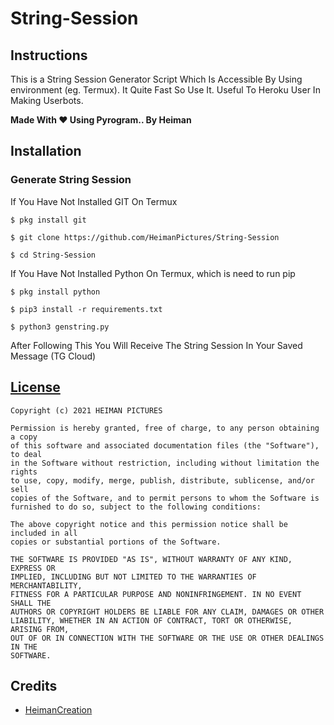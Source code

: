 # String-Session

## Instructions

This is a String Session Generator Script Which Is Accessible By Using environment (eg. Termux). It Quite Fast So Use It. Useful To Heroku User In Making Userbots.

<b>Made With ❤️ Using Pyrogram.. By Heiman</b>

## Installation

### Generate String Session

If You Have Not Installed GIT On Termux

```
$ pkg install git 
```
```
$ git clone https://github.com/HeimanPictures/String-Session
```
```
$ cd String-Session
```
If You Have Not Installed Python On Termux, which is need to run pip

```
$ pkg install python 
```
```
$ pip3 install -r requirements.txt
```
```
$ python3 genstring.py
```

   After Following This You Will Receive The String Session In Your Saved Message (TG Cloud)


## [License](./LICENSE)

```
Copyright (c) 2021 HEIMAN PICTURES

Permission is hereby granted, free of charge, to any person obtaining a copy
of this software and associated documentation files (the "Software"), to deal
in the Software without restriction, including without limitation the rights
to use, copy, modify, merge, publish, distribute, sublicense, and/or sell
copies of the Software, and to permit persons to whom the Software is
furnished to do so, subject to the following conditions:

The above copyright notice and this permission notice shall be included in all
copies or substantial portions of the Software.

THE SOFTWARE IS PROVIDED "AS IS", WITHOUT WARRANTY OF ANY KIND, EXPRESS OR
IMPLIED, INCLUDING BUT NOT LIMITED TO THE WARRANTIES OF MERCHANTABILITY,
FITNESS FOR A PARTICULAR PURPOSE AND NONINFRINGEMENT. IN NO EVENT SHALL THE
AUTHORS OR COPYRIGHT HOLDERS BE LIABLE FOR ANY CLAIM, DAMAGES OR OTHER
LIABILITY, WHETHER IN AN ACTION OF CONTRACT, TORT OR OTHERWISE, ARISING FROM,
OUT OF OR IN CONNECTION WITH THE SOFTWARE OR THE USE OR OTHER DEALINGS IN THE
SOFTWARE.
```

## Credits
 
- [HeimanCreation](https://telegram.dog/HeimanCreation)
